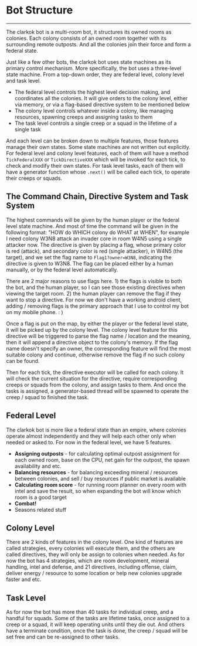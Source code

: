 # Bot Structure

----

The clarkok bot is a multi-room bot, it structures its owned rooms as colonies. Each colony consists of an owned room together with its surrounding remote outposts. And all the colonies join their force and form a federal state.

Just like a few other bots, the clarkok bot uses state machines as its primary control mechanism. More specifically, the
bot uses a three-level state machine. From a top-down order, they are federal level, colony level and task level.

 * The federal level controls the highest level decision making, and coordinates all the colonies. It will give orders to the colony level, either via memory, or via a flag-based directive system to be mentioned below
 * The colony level controls whatever inside a colony, like managing resources, spawning creeps and assigning tasks to them
 * The task level controls a single creep or a squad in the lifetime of a single task

And each level can be broken down to multiple features, those features manage their own states. Some state machines arenot written out explicitly. For federal level and colony level features, each of them will have a method`TickFederalXXX` or `TickDirectiveXXX` which will be invoked for each tick, to check and modify their own states. Fortask level tasks, each of them will have a generator function whose `.next()` will be called each tick, to operate theircreeps or squads.

## The Command Chain, Directive System and Task System

The highest commands will be given by the human player or the federal level state machine. And most of time the commandwill be given in the following format: "HOW do WHICH colony do WHAT at WHEN", for example I need colony W3N8 attack aninvader core in room W4N5 using a single attacker now. The directive is given by placing a flag, whose primary color isred (attack), and secondary color is red (single attacker), in W4N5 (the target), and we set the flag name to`Flag1?owner=W3N8`, indicating the directive is given to W3N8. The flag can be placed either by a human manually, or by the federallevel automatically.

There are 2 major reasons to use flags here. 1) the flags is visible to both the bot, and the human player, so I can seethose existing directives when viewing the target room. 2) the human player can remove the flag if they want to stop adirective. For now we don't have a working android client, adding / removing flags is the primary approach that I use tocontrol my bot on my mobile phone. : )

Once a flag is put on the map, by either the player or the federal level state, it will be picked up by the colonylevel. The colony level feature for this directive will be triggered to parse the flag name / location and the meaning,then it will append a directive object to the colony's memory. If the flag name doesn't specify an owner, thecorresponding feature will find the most suitable colony and continue, otherwise remove the flag if no such colony canbe found.

Then for each tick, the directive executor will be called for each colony. It will check the current situation for thedirective, require corresponding creeps or squads from the colony, and assign tasks to them. And once the tasks isassigned, a generator-based thread will be spawned to operate the creep / squad to finished the task.

## Federal Level

The clarkok bot is more like a federal state than an empire, where colonies operate almost independently and theywill help each other only when needed or asked to. For now in the federal level, we have 5 features.

 * **Assigning outposts** - for calculating optimal outpost assignment for each owned room, base on the CPU, net gain forthe outpost, the spawn availability and etc.
 * **Balancing resources** - for balancing exceeding mineral / resources between colonies, and sell / buy resources ifpublic market is available
 * **Calculating room score** - for running room planner on every room with intel and save the result, so whenexpanding the bot will know which room is a good target
 * **Combat!**
 * Seasons related stuff

## Colony Level

There are 2 kinds of features in the colony level. One kind of features are called strategies, every colonies willexecute them, and the others are called directives, they will only be assign to colonies when needed. As for now the bothas 4 strategies, which are room development, mineral handling, intel and defense, and 21 directives, including offense,claim, deliver energy / resource to some location or help new colonies upgrade faster and etc.

## Task Level

As for now the bot has more than 40 tasks for individual creep, and a handful for squads. Some of the tasks are lifetimetasks, once assigned to a creep or a squad, it will keep operating units until they die out. And others have aterminate condition, once the task is done, the creep / squad will be set free and can be re-assigned to other tasks.

